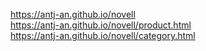 https://antj-an.github.io/novell
<br>
https://antj-an.github.io/novell/product.html
<br>
https://antj-an.github.io/novell/category.html
